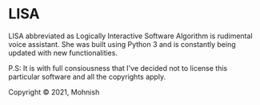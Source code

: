 # LISA
LISA abbreviated as Logically Interactive Software Algorithm is rudimental voice assistant. She was built using Python 3 and is constantly being updated with new functionalities. 

P.S: It is with full consiousness that I've decided not to license this particular software and all the copyrights apply.

Copyright © 2021, Mohnish
